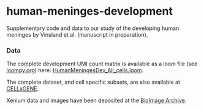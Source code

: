 # human-meninges-development
Supplementary code and data to our study of the developing human meninges by Vinsland et al. (manuscript in preparation).

### Data

The complete development UMI count matrix is available as a loom file (see [loompy.org](http://loompy.org)) here: [HumanMeningesDev_All_cells.loom](https://storage.googleapis.com/linnarsson-lab-loom/HumanMeningesDev_All_cells.loom).

The complete dataset, and cell specific subsets, are also available at [CELLxGENE](https://cellxgene.cziscience.com/collections/7d66d871-091f-4602-9f42-85f86d2853e0).

Xenium data and images have been deposited at the [BioImage Archive](https://www.ebi.ac.uk/bioimage-archive/).

